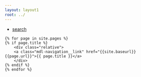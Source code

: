 ```yaml
---
layout: layout1
root: ../
---
```

<section>
<p>
<div> <ul> <li><a href="../search-dyn.html">search</a></li> </ul> </div>
<div class="cults">

	{% for page in site.pages %}
	{% if page.title %}
	    <div class="relative">
		<a class="mdl-navigation__link" href="{{site.baseurl}}{{page.url}}">{{ page.title }}</a>
	    </div>
	{% endif %}
	{% endfor %}

</div>
</p>
</section>

